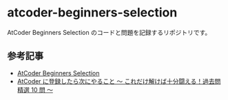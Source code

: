 # atcoder-beginners-selection

AtCoder Beginners Selection のコードと問題を記録するリポジトリです。

## 参考記事

- [AtCoder Beginners Selection](https://atcoder.jp/contests/abs)
- [AtCoder に登録したら次にやること ～ これだけ解けば十分闘える！過去問精選 10 問 ～](https://qiita.com/drken/items/fd4e5e3630d0f5859067)
